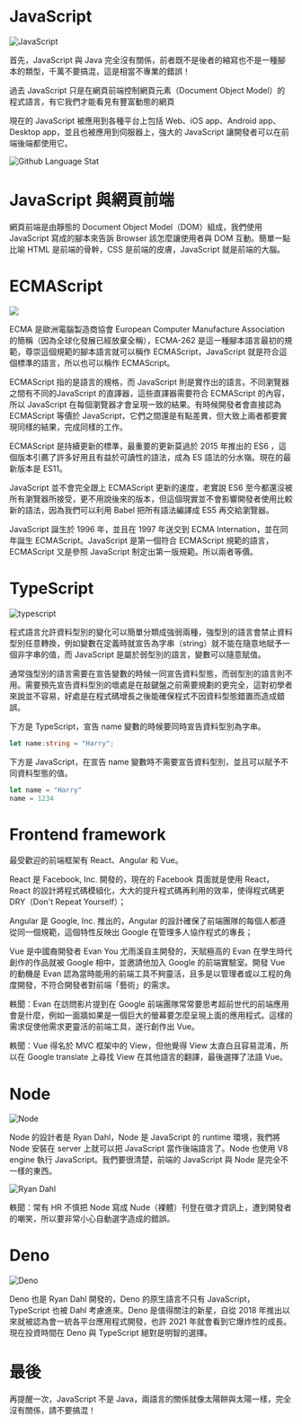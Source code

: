 # JavaScript

![JavaScript](https://raw.githubusercontent.com/meetup-q/meetup-q/master/s1/img/javascript.png)    

首先，JavaScript 與 Java 完全沒有關係，前者既不是後者的縮寫也不是一種腳本的類型，千萬不要搞混，這是相當不專業的錯誤！

過去 JavaScript 只是在網頁前端控制網頁元素（Document Object Model）的程式語言，有它我們才能看見有豐富動態的網頁

現在的 JavaScript 被應用到各種平台上包括 Web、iOS app、Android app、Desktop app，並且也被應用到伺服器上，強大的 JavaScript 讓開發者可以在前端後端都使用它。
 
 ![Github Language Stat](https://raw.githubusercontent.com/meetup-q/meetup-q/master/s1/img/github-language-stat.png)


# JavaScript 與網頁前端
網頁前端是由靜態的 Document Object Model（DOM）組成，我們使用 JavaScript 寫成的腳本來告訴 Browser 該怎麼讓使用者與 DOM 互動。簡單一點比喻 HTML 是前端的骨幹，CSS 是前端的皮膚，JavaScript 就是前端的大腦。

# ECMAScript
![](https://raw.githubusercontent.com/meetup-q/meetup-q/master/s1/img/ecmascript-logo.png)

ECMA 是歐洲電腦製造商協會 European Computer Manufacture Association 的簡稱（因為全球化發展已經放棄全稱），ECMA-262 是這一種腳本語言最初的規範，尊崇這個規範的腳本語言就可以稱作 ECMAScript，JavaScript 就是符合這個標準的語言，所以也可以稱作 ECMAScript。

ECMAScript 指的是語言的規格，而 JavaScript 則是實作出的語言。不同瀏覽器之間有不同的JavaScript 的直譯器，這些直譯器需要符合 ECMAScript 的內容，所以 JavaScript 在每個瀏覽器才會呈現一致的結果。有時候開發者會直接認為 ECMAScript 等價於 JavaScript，它們之間還是有點差異，但大致上兩者都要實現同樣的結果，完成同樣的工作。

ECMAScript 是持續更新的標準，最重要的更新莫過於 2015 年推出的 ES6 ，這個版本引薦了許多好用且有益於可讀性的語法，成為 ES 語法的分水嶺。現在的最新版本是 ES11。

JavaScript 並不會完全跟上 ECMAScript 更新的速度，老實說 ES6 至今都還沒被所有瀏覽器所接受，更不用說後來的版本，但這個現實並不會影響開發者使用比較新的語法，因為我們可以利用 Babel 把所有語法編譯成 ES5 再交給瀏覽器。

JavaScript 誕生於 1996 年，並且在 1997 年送交到 ECMA Internation，並在同年誕生 ECMAScript。JavaScript 是第一個符合 ECMAScript 規範的語言， ECMAScript 又是參照 JavaScript 制定出第一版規範。所以兩者等價。


# TypeScript
![typescript](https://raw.githubusercontent.com/meetup-q/meetup-q/master/s1/img/typescript.png)

程式語言允許資料型別的變化可以簡單分類成強弱兩種，強型別的語言會禁止資料型別任意轉換，例如變數在定義時就宣告為字串（string）就不能在隨意地賦予一個非字串的值，而 JavaScript 是屬於弱型別的語言，變數可以隨意賦值。

通常強型別的語言需要在宣告變數的時候一同宣告資料型態，而弱型別的語言則不用。需要預先宣告資料型別的壞處是在敲鍵盤之前需要規劃的更完全，這對初學者來說並不容易，好處是在程式碼增長之後能確保程式不因資料型態錯置而造成錯誤。

下方是 TypeScript，宣告 name 變數的時候要同時宣告資料型別為字串。
```typescript
let name:string = "Harry"; 
```

下方是 JavaScript，在宣告 name 變數時不需要宣告資料型別，並且可以賦予不同資料型態的值。
```javascript
let name = "Harry"
name = 1234 
```

# Frontend framework

最受歡迎的前端框架有 React、Angular 和 Vue。  

React 是 Facebook, Inc. 開發的，現在的 Facebook 頁面就是使用 React，React 的設計將程式碼模組化，大大的提升程式碼再利用的效率，使得程式碼更 DRY（Don't Repeat Yourself）；

Angular 是 Google, Inc. 推出的，Angular 的設計確保了前端團隊的每個人都遵從同一個規範，這個特性反映出 Google 在管理多人協作程式的專長；

Vue 是中國裔開發者 Evan You 尤雨溪自主開發的，天賦極高的 Evan 在學生時代創作的作品就被 Google 相中，並邀請他加入 Google 的前端實驗室。開發 Vue 的動機是 Evan 認為當時能用的前端工具不夠靈活，且多是以管理者或以工程的角度開發，不符合開發者對前端「藝術」的需求。

軼聞：Evan 在訪問影片提到在 Google 前端團隊常常要思考超前世代的前端應用會是什麼，例如一面牆如果是一個巨大的螢幕要怎麼呈現上面的應用程式。這樣的需求促使他需求更靈活的前端工具，遂行創作出 Vue。

軼聞：Vue 得名於 MVC 框架中的 View，但他覺得 View 太直白且容易混淆，所以在 Google translate 上尋找 View 在其他語言的翻譯，最後選擇了法語 Vue。

# Node
![Node](https://raw.githubusercontent.com/meetup-q/meetup-q/master/s1/img/node-js-logo.png)

Node 的設計者是 Ryan Dahl，Node 是 JavaScript 的 runtime 環境，我們將 Node 安裝在 server 上就可以把 JavaScript 當作後端語言了。Node 也使用 V8 engine 執行 JavaScript。我們要很清楚，前端的 JavaScript 與 Node 是完全不一樣的東西。

![Ryan Dahl](https://raw.githubusercontent.com/meetup-q/meetup-q/master/s1/img/ryan-dahl.jpg)

軼聞：常有 HR 不慎把 Node 寫成 Nude（裸體）刊登在徵才資訊上，遭到開發者的嘲笑，所以要非常小心自動選字造成的錯誤。

# Deno
![Deno](https://raw.githubusercontent.com/meetup-q/meetup-q/master/s1/img/deno-logo.png)

Deno 也是 Ryan Dahl 開發的，Deno 的原生語言不只有 JavaScript，TypeScript 也被 Dahl 考慮進來。Deno 是值得關注的新星，自從 2018 年推出以來就被認為會一統各平台應用程式開發，也許 2021 年就會看到它爆炸性的成長。現在投資時間在 Deno 與 TypeScript 絕對是明智的選擇。

# 最後
再提醒一次，JavaScript 不是 Java，兩語言的關係就像太陽餅與太陽一樣，完全沒有關係，請不要搞混！
